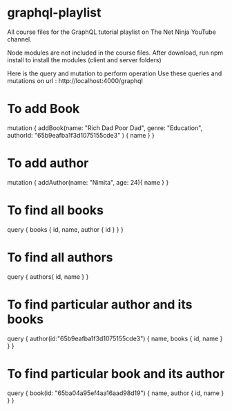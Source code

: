 # graphql-playlist
All course files for the GraphQL tutorial playlist on The Net Ninja YouTube channel.

Node modules are not included in the course files. After download, run npm install to install the modules (client and server folders)


Here is the query and mutation to perform operation
Use these queries and mutations on url : http://localhost:4000/graphql



# To add Book
 mutation {
   addBook(name: "Rich Dad Poor Dad", genre: "Education", authorId: "65b9eafba1f3d1075155cde3" ) {
     name
   }
 }

# To add author
 mutation {
   addAuthor(name: "Nimita", age: 24){
     name
   }
 }

# To find all books
 query {
   books {
     id,
     name,
     author {
       id
     }
   }
 }

# To find all authors
 query {
   authors{
     id,
     name
   }
 }

# To find particular author and its books
 query {
   author(id:"65b9eafba1f3d1075155cde3") {
     name,
     books {
       id,
       name
     }
   }
 }

# To find particular book and its author
  query {
    book(id: "65ba04a95ef4aa16aad98d19") {
 		name,
     author {
       id,
       name
     }
 	}
 }